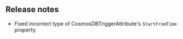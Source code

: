## Release notes
<!-- Please add your release notes in the following format:
- My change description (#PR/#issue)
-->
- Fixed incorrect type of CosmosDBTriggerAttribute's `StartFromTime` property.
